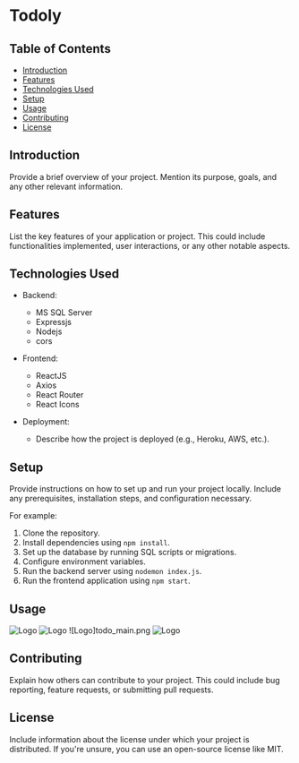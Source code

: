 # Todoly



## Table of Contents
- [Introduction](#introduction)
- [Features](#features)
- [Technologies Used](#technologies-used)
- [Setup](#setup)
- [Usage](#usage)
- [Contributing](#contributing)
- [License](#license)

## Introduction

Provide a brief overview of your project. Mention its purpose, goals, and any other relevant information.

## Features

List the key features of your application or project. This could include functionalities implemented, user interactions, or any other notable aspects.

## Technologies Used

- Backend:
  - MS SQL Server
  - Expressjs
  - Nodejs
  - cors


- Frontend:
  - ReactJS
  - Axios
  - React Router
  - React Icons


- Deployment:
  - Describe how the project is deployed (e.g., Heroku, AWS, etc.).

## Setup

Provide instructions on how to set up and run your project locally. Include any prerequisites, installation steps, and configuration necessary.

For example:

1. Clone the repository.
2. Install dependencies using `npm install`.
3. Set up the database by running SQL scripts or migrations.
4. Configure environment variables.
5. Run the backend server using `nodemon index.js`.
6. Run the frontend application using `npm start`.

## Usage
![Logo](sample.png)
![Logo](sample_db.png)
![Logo]todo_main.png
![Logo](create_task.png)



## Contributing

Explain how others can contribute to your project. This could include bug reporting, feature requests, or submitting pull requests.

## License

Include information about the license under which your project is distributed. If you're unsure, you can use an open-source license like MIT.

